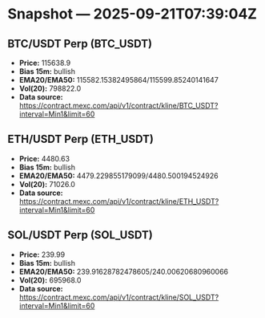 # Snapshot — 2025-09-21T07:39:04Z

## BTC/USDT Perp (BTC_USDT)
- **Price:** 115638.9
- **Bias 15m:** bullish
- **EMA20/EMA50:** 115582.15382495864/115599.85240141647
- **Vol(20):** 798822.0
- **Data source:** https://contract.mexc.com/api/v1/contract/kline/BTC_USDT?interval=Min1&limit=60

## ETH/USDT Perp (ETH_USDT)
- **Price:** 4480.63
- **Bias 15m:** bullish
- **EMA20/EMA50:** 4479.229855179099/4480.500194524926
- **Vol(20):** 71026.0
- **Data source:** https://contract.mexc.com/api/v1/contract/kline/ETH_USDT?interval=Min1&limit=60

## SOL/USDT Perp (SOL_USDT)
- **Price:** 239.99
- **Bias 15m:** bullish
- **EMA20/EMA50:** 239.91628782478605/240.00620680960066
- **Vol(20):** 695968.0
- **Data source:** https://contract.mexc.com/api/v1/contract/kline/SOL_USDT?interval=Min1&limit=60

